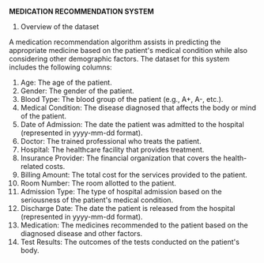**MEDICATION RECOMMENDATION SYSTEM**

1. Overview of the dataset

A medication recommendation algorithm assists in predicting the appropriate medicine based on the patient's medical condition while also considering other demographic factors. The dataset for this system includes the following columns:

1. Age: The age of the patient.
2. Gender: The gender of the patient.
3. Blood Type: The blood group of the patient (e.g., A+, A-, etc.).
4. Medical Condition: The disease diagnosed that affects the body or mind of the patient.
5. Date of Admission: The date the patient was admitted to the hospital (represented in yyyy-mm-dd format).
6. Doctor: The trained professional who treats the patient.
7. Hospital: The healthcare facility that provides treatment.
8. Insurance Provider: The financial organization that covers the health-related costs.
9. Billing Amount: The total cost for the services provided to the patient.
10. Room Number: The room allotted to the patient.
11. Admission Type: The type of hospital admission based on the seriousness of the patient's medical condition.
12. Discharge Date: The date the patient is released from the hospital  (represented in yyyy-mm-dd format).
13. Medication: The medicines recommended to the patient based on the diagnosed disease and other factors.
14. Test Results: The outcomes of the tests conducted on the patient's body.

